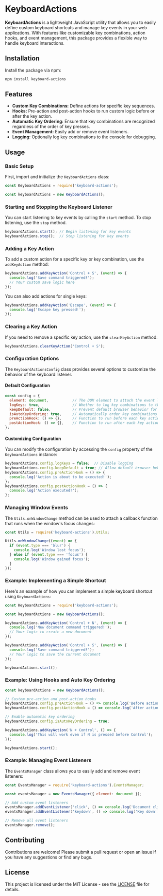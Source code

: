 # KeyboardActions

**KeyboardActions** is a lightweight JavaScript utility that allows you to easily define custom keyboard shortcuts and manage key events in your web applications. With features like customizable key combinations, action hooks, and event management, this package provides a flexible way to handle keyboard interactions.

## Installation

Install the package via npm:

```bash
npm install keyboard-actions
```

## Features

- **Custom Key Combinations:** Define actions for specific key sequences.
- **Hooks:** Pre-action and post-action hooks to run custom logic before or after the key action.
- **Automatic Key Ordering:** Ensure that key combinations are recognized regardless of the order of key presses.
- **Event Management:** Easily add or remove event listeners.
- **Logging:** Optionally log key combinations to the console for debugging.

## Usage

### Basic Setup

First, import and initialize the `KeyboardActions` class:

```javascript
const KeyboardActions = require('keyboard-actions');

const keyboardActions = new KeyboardActions();
```

### Starting and Stopping the Keyboard Listener

You can start listening to key events by calling the `start` method. To stop listening, use the `stop` method.

```javascript
keyboardActions.start(); // Begin listening for key events
keyboardActions.stop();  // Stop listening for key events
```

### Adding a Key Action

To add a custom action for a specific key or key combination, use the `addKeyAction` method:

```javascript
keyboardActions.addKeyAction('Control + S', (event) => {
  console.log('Save command triggered!');
  // Your custom save logic here
});
```

You can also add actions for single keys:

```javascript
keyboardActions.addKeyAction('Escape', (event) => {
  console.log('Escape key pressed!');
});
```

### Clearing a Key Action

If you need to remove a specific key action, use the `clearKeyAction` method:

```javascript
keyboardActions.clearKeyAction('Control + S');
```

### Configuration Options

The `KeyboardActionsConfig` class provides several options to customize the behavior of the keyboard listener.

#### Default Configuration

```javascript
const config = {
  element: document,           // The DOM element to attach the event listeners to
  logKeys: true,               // Whether to log key combinations to the console
  keepDefault: false,          // Prevent default browser behavior for key events
  isAutoKeyOrdering: true,     // Automatically order key combinations
  preActionHook: () => {},     // Function to run before each key action
  postActionHook: () => {},    // Function to run after each key action
};
```

#### Customizing Configuration

You can modify the configuration by accessing the `config` property of the `KeyboardActions` instance:

```javascript
keyboardActions.config.logKeys = false;  // Disable logging
keyboardActions.config.keepDefault = true; // Allow default browser behavior
keyboardActions.config.preActionHook = () => {
  console.log('Action is about to be executed!');
};
keyboardActions.config.postActionHook = () => {
  console.log('Action executed!');
};
```

### Managing Window Events

The `Utils.onWindowChange` method can be used to attach a callback function that runs when the window's focus changes:

```javascript
const Utils = require('keyboard-actions').Utils;

Utils.onWindowChange((event) => {
  if (event.type === 'blur') {
    console.log('Window lost focus');
  } else if (event.type === 'focus') {
    console.log('Window gained focus');
  }
});
```

### Example: Implementing a Simple Shortcut

Here's an example of how you can implement a simple keyboard shortcut using `KeyboardActions`:

```javascript
const KeyboardActions = require('keyboard-actions');

const keyboardActions = new KeyboardActions();

keyboardActions.addKeyAction('Control + N', (event) => {
  console.log('New document command triggered!');
  // Your logic to create a new document
});

keyboardActions.addKeyAction('Control + S', (event) => {
  console.log('Save command triggered!');
  // Your logic to save the current document
});

keyboardActions.start();
```

### Example: Using Hooks and Auto Key Ordering

```javascript
const keyboardActions = new KeyboardActions();

// Custom pre-action and post-action hooks
keyboardActions.config.preActionHook = () => console.log('Before action');
keyboardActions.config.postActionHook = () => console.log('After action');

// Enable automatic key ordering
keyboardActions.config.isAutoKeyOrdering = true;

keyboardActions.addKeyAction('N + Control', () => {
  console.log('This will work even if N is pressed before Control');
});

keyboardActions.start();
```

### Example: Managing Event Listeners

The `EventsManager` class allows you to easily add and remove event listeners:

```javascript
const EventsManager = require('keyboard-actions').EventsManager;

const eventsManager = new EventsManager({ element: document });

// Add custom event listeners
eventsManager.addEventListener('click', () => console.log('Document clicked'));
eventsManager.addEventListener('keydown', () => console.log('Key down'));

// Remove all event listeners
eventsManager.remove();
```

## Contributing

Contributions are welcome! Please submit a pull request or open an issue if you have any suggestions or find any bugs.

## License

This project is licensed under the MIT License - see the [LICENSE](LICENSE) file for details.
